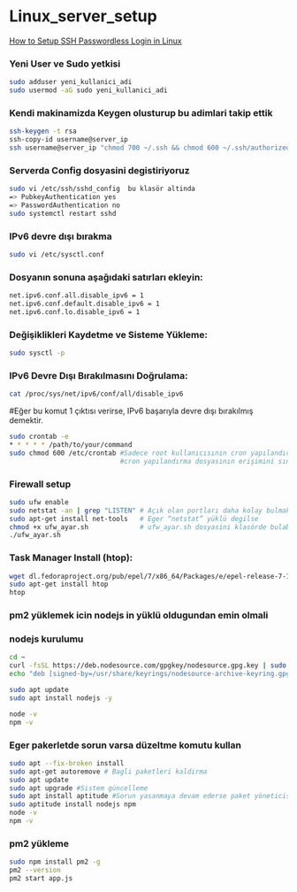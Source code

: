 # Linux_server_setup

[How to Setup SSH Passwordless Login in Linux ](https://www.tecmint.com/ssh-passwordless-login-using-ssh-keygen-in-5-easy-steps/)

 

### Yeni User ve Sudo yetkisi
```bash
sudo adduser yeni_kullanici_adi
sudo usermod -aG sudo yeni_kullanici_adi
```
 

### Kendi makinamizda Keygen olusturup bu adimlari takip ettik
```bash
ssh-keygen -t rsa      
ssh-copy-id username@server_ip
ssh username@server_ip "chmod 700 ~/.ssh && chmod 600 ~/.ssh/authorized_keys"
```
 

### Serverda Config dosyasini degistiriyoruz
```bash
sudo vi /etc/ssh/sshd_config  bu klasör altinda            
=> PubkeyAuthentication yes
=> PasswordAuthentication no 
sudo systemctl restart sshd   
```
### IPv6 devre dışı bırakma
```bash
sudo vi /etc/sysctl.conf
```
### Dosyanın sonuna aşağıdaki satırları ekleyin:
```bash
net.ipv6.conf.all.disable_ipv6 = 1
net.ipv6.conf.default.disable_ipv6 = 1
net.ipv6.conf.lo.disable_ipv6 = 1
```
### Değişiklikleri Kaydetme ve Sisteme Yükleme:
```bash
sudo sysctl -p
```
### IPv6 Devre Dışı Bırakılmasını Doğrulama:
```bash
cat /proc/sys/net/ipv6/conf/all/disable_ipv6
```
#Eğer bu komut 1 çıktısı verirse, IPv6 başarıyla devre dışı bırakılmış demektir.
 
```bash
sudo crontab -e
* * * * * /path/to/your/command
sudo chmod 600 /etc/crontab #Sadece root kullanıcısının cron yapılandırmasını düzenleyebilmesi için,
                            #cron yapılandırma dosyasının erişimini sınırlandirir.
```
### Firewall setup
```bash
sudo ufw enable
sudo netstat -an | grep "LISTEN" # Açık olan portları daha kolay bulmak için
sudo apt-get install net-tools   # Eger “netstat” yüklü degilse
chmod +x ufw_ayar.sh             # ufw_ayar.sh dosyasini klasörde bulabilirsin.
./ufw_ayar.sh
```
### Task Manager Install (htop):
```bash
wget dl.fedoraproject.org/pub/epel/7/x86_64/Packages/e/epel-release-7-11.noarch.rpm rpm -ihv epel-release-7-11.noarch.rpm
sudo apt-get install htop
htop
```
### pm2 yüklemek icin nodejs in yüklü oldugundan emin olmali
### nodejs kurulumu
```bash
cd ~
curl -fsSL https://deb.nodesource.com/gpgkey/nodesource.gpg.key | sudo gpg --dearmor -o /usr/share/keyrings/nodesource-archive-keyring.gpg
echo "deb [signed-by=/usr/share/keyrings/nodesource-archive-keyring.gpg] https://deb.nodesource.com/node_16.x $(lsb_release -cs) main" | sudo tee /etc/apt/sources.list.d/nodesource.list

sudo apt update
sudo apt install nodejs -y

node -v
npm -v
```
### Eger pakerletde sorun varsa düzeltme komutu kullan
```bash
sudo apt --fix-broken install
sudo apt-get autoremove # Bagli paketleri kaldirma
sudo apt update
sudo apt upgrade #Sistem güncelleme
sudo apt install aptitude #Sorun yasanmaya devam ederse paket yöneticisi degistirme
sudo aptitude install nodejs npm
node -v
npm -v
```
### pm2 yükleme ###
```bash
sudo npm install pm2 -g
pm2 --version
pm2 start app.js
```
